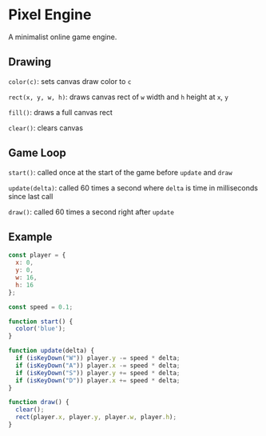 # Pixel Engine

A minimalist online game engine.

## Drawing

`color(c)`: sets canvas draw color to `c`

`rect(x, y, w, h)`: draws canvas rect of `w` width and `h` height at `x`, `y`

`fill()`: draws a full canvas rect

`clear()`: clears canvas

## Game Loop

`start()`: called once at the start of the game before `update` and `draw`

`update(delta)`: called 60 times a second where `delta` is time in milliseconds since last call

`draw()`: called 60 times a second right after `update`

## Example

```js
const player = {
  x: 0,
  y: 0,
  w: 16,
  h: 16
};

const speed = 0.1;

function start() {
  color('blue');
}

function update(delta) {
  if (isKeyDown("W")) player.y -= speed * delta;
  if (isKeyDown("A")) player.x -= speed * delta;
  if (isKeyDown("S")) player.y += speed * delta;
  if (isKeyDown("D")) player.x += speed * delta;
}

function draw() {
  clear();
  rect(player.x, player.y, player.w, player.h);
}
```
